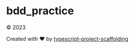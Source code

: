 # bdd_practice

&copy; 2023

Created with ♥ by [typescript-project-scaffolding](https://github.com/Trickfilm400/typescript-project-scaffolding)